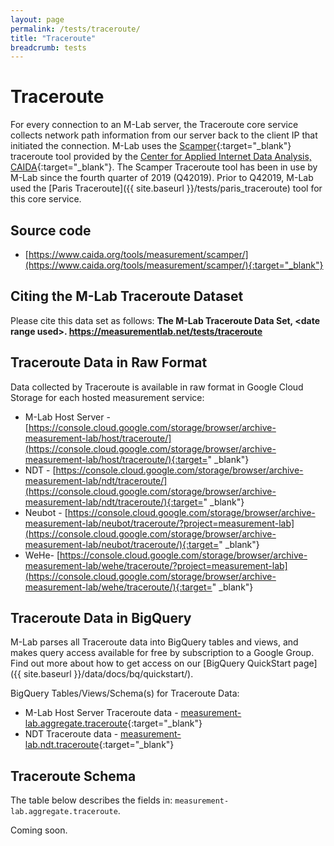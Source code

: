 ```yaml
---
layout: page
permalink: /tests/traceroute/
title: "Traceroute"
breadcrumb: tests
---
```


# Traceroute

For every connection to an M-Lab server, the Traceroute core service collects network path information from our server back to the client IP that initiated the connection. M-Lab uses the [Scamper](https://www.caida.org/tools/measurement/scamper/){:target="_blank"} traceroute tool provided by the [Center for Applied Internet Data Analysis, CAIDA](https://www.caida.org){:target="_blank"}. The Scamper Traceroute tool has been in use by M-Lab since the fourth quarter of 2019 (Q42019). Prior to Q42019, M-Lab used the [Paris Traceroute]({{ site.baseurl }}/tests/paris_traceroute) tool for this core service.

## Source code

* [https://www.caida.org/tools/measurement/scamper/](https://www.caida.org/tools/measurement/scamper/){:target="_blank"}

## Citing the M-Lab Traceroute Dataset

Please cite this data set as follows: **The M-Lab Traceroute Data Set, &lt;date range used&gt;. https://measurementlab.net/tests/traceroute**

## Traceroute Data in Raw Format

Data collected by Traceroute is available in raw format in Google Cloud Storage for each hosted measurement service:

* M-Lab Host Server - [https://console.cloud.google.com/storage/browser/archive-measurement-lab/host/traceroute/](https://console.cloud.google.com/storage/browser/archive-measurement-lab/host/traceroute/){:target="
_blank"}
* NDT - [https://console.cloud.google.com/storage/browser/archive-measurement-lab/ndt/traceroute/](https://console.cloud.google.com/storage/browser/archive-measurement-lab/ndt/traceroute/){:target="
_blank"}
* Neubot - [https://console.cloud.google.com/storage/browser/archive-measurement-lab/neubot/traceroute/?project=measurement-lab](https://console.cloud.google.com/storage/browser/archive-measurement-lab/neubot/traceroute/){:target="
_blank"}
* WeHe- [https://console.cloud.google.com/storage/browser/archive-measurement-lab/wehe/traceroute/?project=measurement-lab](https://console.cloud.google.com/storage/browser/archive-measurement-lab/wehe/traceroute/){:target="
_blank"}

## Traceroute Data in BigQuery

M-Lab parses all Traceroute data into BigQuery tables and views, and makes query access available for free by subscription to a Google Group. Find out more about how to get access on our [BigQuery QuickStart page]({{ site.baseurl }}/data/docs/bq/quickstart/).

BigQuery Tables/Views/Schema(s) for Traceroute Data:

* M-Lab Host Server Traceroute data - [measurement-lab.aggregate.traceroute](https://console.cloud.google.com/bigquery?project=measurement-lab&p=measurement-lab&d=aggregate&t=traceroute&page=table){:target="_blank"}
* NDT Traceroute data - [measurement-lab.ndt.traceroute](https://console.cloud.google.com/bigquery?project=measurement-lab&folder&p=measurement-lab&d=ndt&t=tcpinfo&page=table){:target="_blank"}

## Traceroute Schema

The table below describes the fields in: `measurement-lab.aggregate.traceroute`.

<div class="table-responsive" markdown="1">
Coming soon.
</div>
